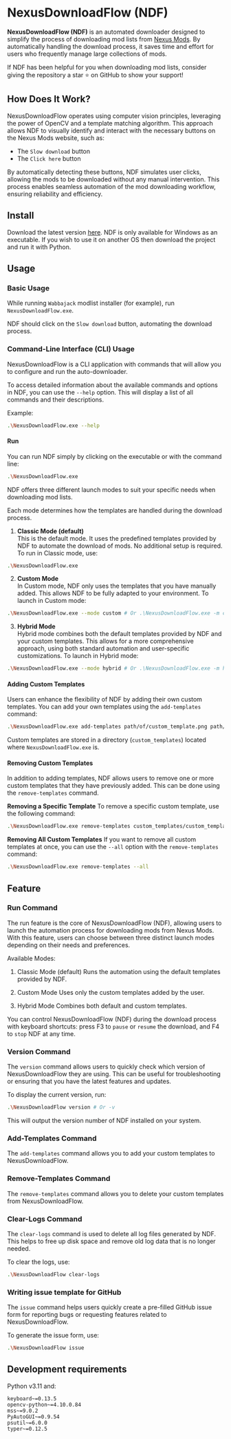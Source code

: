 # NexusDownloadFlow (NDF)

**NexusDownloadFlow (NDF)**
is an automated downloader designed to simplify the process of downloading mod lists from
[Nexus Mods](https://www.nexusmods.com/).
By automatically handling the download process,
it saves time and effort for users who frequently manage large collections of mods.

If NDF has been helpful for you when downloading mod lists, consider giving the repository 
a star :star: on GitHub to show your support!

## How Does It Work?

NexusDownloadFlow operates using computer vision principles, leveraging the power of OpenCV
and a template matching algorithm. This approach allows NDF to visually identify and interact
with the necessary buttons on the Nexus Mods website, such as:

- The `Slow download` button
- The `Click here` button

By automatically detecting these buttons, NDF simulates user clicks, allowing the mods to 
be downloaded without any manual intervention. This process enables seamless automation of
the mod downloading workflow, ensuring reliability and efficiency.

## Install

Download the latest version [here](https://github.com/greg-ynx/NexusDownloadFlow/releases).
NDF is only available for Windows as an executable.
If you wish to use it on another OS then download the project and run it with Python.

## Usage

### Basic Usage

While running `Wabbajack` modlist installer (for example), run `NexusDownloadFlow.exe`.

NDF should click on the `Slow download` button, automating the download process.

### Command-Line Interface (CLI) Usage

NexusDownloadFlow is a CLI application with commands that will allow you to configure and run the auto-downloader.

To access detailed information about the available commands and options in NDF, you can use the `--help` option.
This will display a list of all commands and their descriptions.

Example:

```bash
.\NexusDownloadFlow.exe --help
```

#### Run

You can run NDF simply by clicking on the executable or with the command line:

```bash
.\NexusDownloadFlow.exe
```

NDF offers three different launch modes to suit your specific needs when downloading mod lists.

Each mode determines how the templates are handled during the download process.

1. **Classic Mode (default)**
   <br>
   This is the default mode.
   It uses the predefined templates provided by NDF to automate the download of mods.
   No additional setup is required.
   To run in Classic mode, use:

```bash
.\NexusDownloadFlow.exe
```

2. **Custom Mode**
   <br>
   In Custom mode, NDF only uses the templates that you have manually added.
   This allows NDF to be fully adapted to your environment.
   To launch in Custom mode:

```bash
.\NexusDownloadFlow.exe --mode custom # Or .\NexusDownloadFlow.exe -m custom
```

3. **Hybrid Mode**
   <br>
   Hybrid mode combines both the default templates provided by NDF and your custom templates.
   This allows for a more comprehensive approach, using both standard automation and user-specific customizations.
   To launch in Hybrid mode:

```bash
.\NexusDownloadFlow.exe --mode hybrid # Or .\NexusDownloadFlow.exe -m hybrid
```

#### Adding Custom Templates

Users can enhance the flexibility of NDF by adding their own custom templates.
You can add your own templates using the `add-templates` command:

```bash
.\NexusDownloadFlow.exe add-templates path/of/custom_template.png path/of/second_custom_template.png
```

Custom templates are stored in a directory (`custom_templates`) located where `NexusDownloadFlow.exe` is.

#### Removing Custom Templates

In addition to adding templates,
NDF allows users to remove one or more custom templates that they have previously added.
This can be done using the `remove-templates` command.

**Removing a Specific Template**
To remove a specific custom template, use the following command:

```bash
.\NexusDownloadFlow.exe remove-templates custom_templates/custom_template_to_delete.png
```

**Removing All Custom Templates**
If you want to remove all custom templates at once, you can use the `--all` option with the `remove-templates` command:

```bash
.\NexusDownloadFlow.exe remove-templates --all
```

## Feature

### Run Command

The run feature is the core of NexusDownloadFlow (NDF),
allowing users to launch the automation process for downloading mods from Nexus Mods.
With this feature, users can choose between three distinct launch modes depending on their needs and preferences.

Available Modes:

1. Classic Mode (default)
   Runs the automation using the default templates provided by NDF.

2. Custom Mode
   Uses only the custom templates added by the user.

3. Hybrid Mode
   Combines both default and custom templates.

You can control NexusDownloadFlow (NDF) during the download process with keyboard shortcuts:
press F3 to `pause` or `resume` the download, and F4 to `stop` NDF at any time.

### Version Command

The `version` command allows users to quickly check which version of NexusDownloadFlow they are using.
This can be useful for troubleshooting or ensuring that you have the latest features and updates.

To display the current version, run:

```bash
.\NexusDownloadFlow version # Or -v
```

This will output the version number of NDF installed on your system.

### Add-Templates Command

The `add-templates` command allows you to add your custom templates to NexusDownloadFlow.

### Remove-Templates Command

The `remove-templates` command allows you to delete your custom templates from NexusDownloadFlow.

### Clear-Logs Command

The `clear-logs` command is used to delete all log files generated by NDF.
This helps to free up disk space and remove old log data that is no longer needed.

To clear the logs, use:

```bash
.\NexusDownloadFlow clear-logs
```

### Writing issue template for GitHub

The `issue` command helps users quickly create a pre-filled GitHub issue form for reporting bugs or requesting features
related to NexusDownloadFlow.

To generate the issue form, use:

```bash
.\NexusDownloadFlow issue
```

## Development requirements

Python v3.11 and:

```text
keyboard~=0.13.5
opencv-python~=4.10.0.84
mss~=9.0.2
PyAutoGUI~=0.9.54
psutil~=6.0.0
typer~=0.12.5
```
